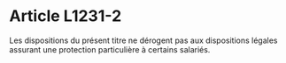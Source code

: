 # Article L1231-2

Les dispositions du présent titre ne dérogent pas aux dispositions légales assurant une protection particulière à certains salariés.